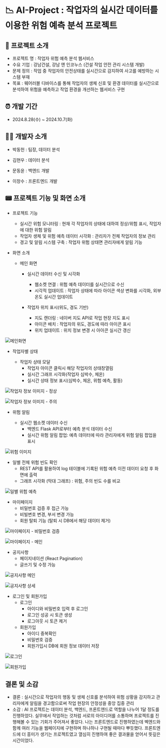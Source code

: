 # 📉 AI-Project : 작업자의 실시간 데이터를 이용한 위험 예측 분석 프로젝트

## 📢 프로젝트 소개

* 프로젝트 명 : 작업자 위험 예측 분석 웹서비스
* 수요 기업 : 강남건설, 강남 앤 인코누스 (건설 작업 안전 관리 시스템 개발)
* 문제 정의 : 작업 중 작업자의 안전상태를 실시간으로 감지하여 사고를 예방하는 시스템 부재
* 목표 : 웨어러블 디바이스를 통해 작업자의 생체 신호 및 환경 데이터를 실시간으로 분석하여 위험을 예측하고 작업 환경을 개선하는 웹서비스 구현

## ⏰ 개발 기간

* 2024.8.28(수) ~ 2024.10.7(화)

## 🙋‍♂️ 개발자 소개

* 박동헌 : 팀장, 데이터 분석

* 김현우 : 데이터 분석

* 문동윤 : 백엔드 개발

* 이창수 : 프론트엔드 개발

## 📟 프로젝트 기능 및 화면 소개

* 프로젝트 기능
    * 실시간 위험 모니터링 : 현재 각 작업자의 상태에 대하여 정상/위험 표시, 작업자에 대한 위험 알림
    * 작업자 생체 및 위험 예측 데이터 시각화 : 관리자가 전체 작업자의 정보 관리
    * 경고 및 알림 시스템 구축 : 작업자 위험 상태면 관리자에게 알림 기능

* 화면 소개

  * 메인 화면

     * 실시간 데이터 수신 및 시각화
          * 웹소켓 연결 : 위험 예측 데이터를 실시간으로 수신
          * 시각적 업데이트 : 작업자 상태에 따라 아이콘 색상 변화를 시각화, 외부 온도 실시간 업데이트

     * 작업자 위치 표시(위도, 경도 기반)
          * 지도 랜더링 : 네이버 지도 API로 작업 현장 지도 표시
          * 아이콘 배치 : 작업자의 위도, 경도에 따라 아이콘 표시
          * 위치 업데이트 : 위치 정보 변경 시 아아콘 실시간 갱신

![메인화면](https://github.com/Leechangsuuu/project_RiskAnalysis/blob/main/images/%EB%A9%94%EC%9D%B8%ED%99%94%EB%A9%B4.png)

   * 작업자별 상태

     * 작업자 상태 모달
          * 작업자 아이콘 클릭시 해당 작업자의 상태창열림
          * 실시간 그래프 시각화(작업자 심박수, 체온)
          * 실시간 상태 정보 표시(심박수, 체온, 위험 예측, 활동)

![작업자 정보 이미지 - 정상](https://github.com/Leechangsuuu/project_RiskAnalysis/blob/main/images/%EC%9E%91%EC%97%85%EC%9E%90%20%EC%A0%95%EB%B3%B4%20%EC%9D%B4%EB%AF%B8%EC%A7%80%20-%20%EC%A0%95%EC%83%81.png)

![작업자 정보 이미지 - 주의](https://github.com/Leechangsuuu/project_RiskAnalysis/blob/main/images/%EC%9E%91%EC%97%85%EC%9E%90%20%EC%A0%95%EB%B3%B4%20%EC%9D%B4%EB%AF%B8%EC%A7%80%20-%20%EC%A3%BC%EC%9D%98.png)
   
   * 위험 알림
     
        * 실시간 웹소켓 데이터 수신
             * 백엔드 Flask API로부터 예측 분석 데이터 수신
             * 실시간 위험 알림 팝업: 예측 데이터에 따라 관리자에게 위험 알림 팝업을 표시

![위험 이미지](https://github.com/Leechangsuuu/project_RiskAnalysis/blob/main/images/%EC%9C%84%ED%97%98%EC%9D%B4%EB%AF%B8%EC%A7%80.png)

   * 일별 전체 위험 빈도 확인
        * REST API를 활용하여 log 테이블에 기록된 위험 예측 이전 데이터 요청 후 화면에 출력
        * 그래프 시각화 (막대 그래프) : 위험, 주의 빈도 수를 비교

![일별 위험 예측](https://github.com/Leechangsuuu/project_RiskAnalysis/blob/main/images/%EC%9D%BC%EB%B3%84%20%EC%9C%84%ED%97%98%20%EB%B0%8F%20%EC%A3%BC%EC%9D%98.png)

   * 마이페이지
        * 비밀번호 검증 후 접근 가능
        * 비빌변호 변경, 부서 변경 가능
        * 회원 탈퇴 기능 (탈퇴 시 DB에서 해당 데이터 제거)

![마이페이지 - 비밀번호 검증](https://github.com/Leechangsuuu/project_RiskAnalysis/blob/main/images/%ED%9A%8C%EC%9B%90%20%EC%A0%95%EB%B3%B4%20%EC%88%98%EC%A0%95%20%ED%8E%98%EC%9D%B4%EC%A7%80%20-%20%EB%B9%84%EB%B0%80%EB%B2%88%ED%98%B8%20%ED%99%95%EC%9D%B8.png)

![마이페이지 - 메인](https://github.com/Leechangsuuu/project_RiskAnalysis/blob/main/images/%ED%9A%8C%EC%9B%90%20%EC%A0%95%EB%B3%B4%20%EC%88%98%EC%A0%95%ED%8E%98%EC%9D%B4%EC%A7%80%20-%20%EB%A9%94%EC%9D%B8.png)

   * 공지사항
        * 페이지네이션 (React Pagination)
        * 글쓰기 및 수정 가능

![공지사항 메인](https://github.com/Leechangsuuu/project_RiskAnalysis/blob/main/images/%EA%B3%B5%EC%A7%80%EC%82%AC%ED%95%AD%20%EB%A9%94%EC%9D%B8%ED%8E%98%EC%9D%B4%EC%A7%80.png)

![공지사항 상세](https://github.com/Leechangsuuu/project_RiskAnalysis/blob/main/images/%EA%B3%B5%EC%A7%80%EC%82%AC%ED%95%AD%20%EC%83%81%EC%84%B8%20%ED%8E%98%EC%9D%B4%EC%A7%80.png)

   * 로그인 및 회원가입
        * 로그인
             * 아이디와 비밀번호 입력 후 로그인
             * 로그인 성공 시 토큰 생성
             * 로그아웃 시 토큰 제거
        * 회원가입
             * 아이디 중복확인
             * 비밀번호 검증
             * 회원가입시 DB에 회원 정보 데이터 저장

![로그인](https://github.com/Leechangsuuu/project_RiskAnalysis/blob/main/images/%EB%A1%9C%EA%B7%B8%EC%9D%B8%20%ED%8E%98%EC%9D%B4%EC%A7%80.png)

![회원가입](https://github.com/Leechangsuuu/project_RiskAnalysis/blob/main/images/%ED%9A%8C%EC%9B%90%EA%B0%80%EC%9E%85%20%ED%8E%98%EC%9D%B4%EC%A7%80.png)

## 결론 및 소감
* 결론 : 실시간으로 작업자의 행동 및 생체 신호를 분석하여 위험 상황을 감지하고 관리자에게 알림을 경고함으로써 작업 현장의 안정성을 중앙 집중 관리
* 소감 : AI 프로젝트는 데이터 분석, 백엔드, 프론트엔드로 역할을 나누어 1달 정도를 진행하었다. 실무에서 작업하는 것처럼 서로의 아이디어를 소통하며 프로젝트를 진행해볼 수 있는 기회가 주어져서 좋았다. 나는 프론트엔드로 진행하였는데 벡엔드와 함께 여러 기능을 웹페이지에 구현하며 하나하나 구현될 때마다 뿌듯했다. 프론트엔드에 더 흥미가 생기는 프로젝트였고 열심히 진행하여 좋은 결과물을 얻어서 뜻깊은 시간이었다. 


      
  
  
